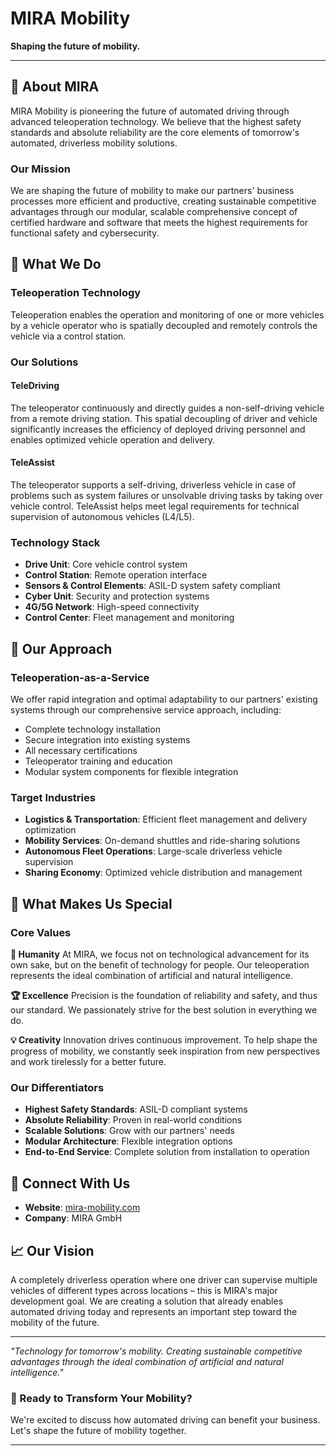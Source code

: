 # MIRA Mobility
**Shaping the future of mobility.**

---

## 🚗 About MIRA

MIRA Mobility is pioneering the future of automated driving through advanced teleoperation technology. We believe that the highest safety standards and absolute reliability are the core elements of tomorrow's automated, driverless mobility solutions.

### Our Mission
We are shaping the future of mobility to make our partners' business processes more efficient and productive, creating sustainable competitive advantages through our modular, scalable comprehensive concept of certified hardware and software that meets the highest requirements for functional safety and cybersecurity.

## 🔧 What We Do

### Teleoperation Technology
Teleoperation enables the operation and monitoring of one or more vehicles by a vehicle operator who is spatially decoupled and remotely controls the vehicle via a control station.

### Our Solutions

#### **TeleDriving**
The teleoperator continuously and directly guides a non-self-driving vehicle from a remote driving station. This spatial decoupling of driver and vehicle significantly increases the efficiency of deployed driving personnel and enables optimized vehicle operation and delivery.

#### **TeleAssist**
The teleoperator supports a self-driving, driverless vehicle in case of problems such as system failures or unsolvable driving tasks by taking over vehicle control. TeleAssist helps meet legal requirements for technical supervision of autonomous vehicles (L4/L5).

### Technology Stack
- **Drive Unit**: Core vehicle control system
- **Control Station**: Remote operation interface
- **Sensors & Control Elements**: ASIL-D system safety compliant
- **Cyber Unit**: Security and protection systems
- **4G/5G Network**: High-speed connectivity
- **Control Center**: Fleet management and monitoring

## 🎯 Our Approach

### Teleoperation-as-a-Service
We offer rapid integration and optimal adaptability to our partners' existing systems through our comprehensive service approach, including:

- Complete technology installation
- Secure integration into existing systems
- All necessary certifications
- Teleoperator training and education
- Modular system components for flexible integration

### Target Industries
- **Logistics & Transportation**: Efficient fleet management and delivery optimization
- **Mobility Services**: On-demand shuttles and ride-sharing solutions
- **Autonomous Fleet Operations**: Large-scale driverless vehicle supervision
- **Sharing Economy**: Optimized vehicle distribution and management

## 🌟 What Makes Us Special

### Core Values

**🤝 Humanity**
At MIRA, we focus not on technological advancement for its own sake, but on the benefit of technology for people. Our teleoperation represents the ideal combination of artificial and natural intelligence.

**🏆 Excellence**
Precision is the foundation of reliability and safety, and thus our standard. We passionately strive for the best solution in everything we do.

**💡 Creativity**
Innovation drives continuous improvement. To help shape the progress of mobility, we constantly seek inspiration from new perspectives and work tirelessly for a better future.

### Our Differentiators
- **Highest Safety Standards**: ASIL-D compliant systems
- **Absolute Reliability**: Proven in real-world conditions
- **Scalable Solutions**: Grow with our partners' needs
- **Modular Architecture**: Flexible integration options
- **End-to-End Service**: Complete solution from installation to operation

## 🔗 Connect With Us

- **Website**: [mira-mobility.com](https://mira-mobility.com/)
- **Company**: MIRA GmbH

## 📈 Our Vision

A completely driverless operation where one driver can supervise multiple vehicles of different types across locations – this is MIRA's major development goal. We are creating a solution that already enables automated driving today and represents an important step toward the mobility of the future.

---

*"Technology for tomorrow's mobility. Creating sustainable competitive advantages through the ideal combination of artificial and natural intelligence."*

### 🚀 Ready to Transform Your Mobility?

We're excited to discuss how automated driving can benefit your business. Let's shape the future of mobility together.

---
